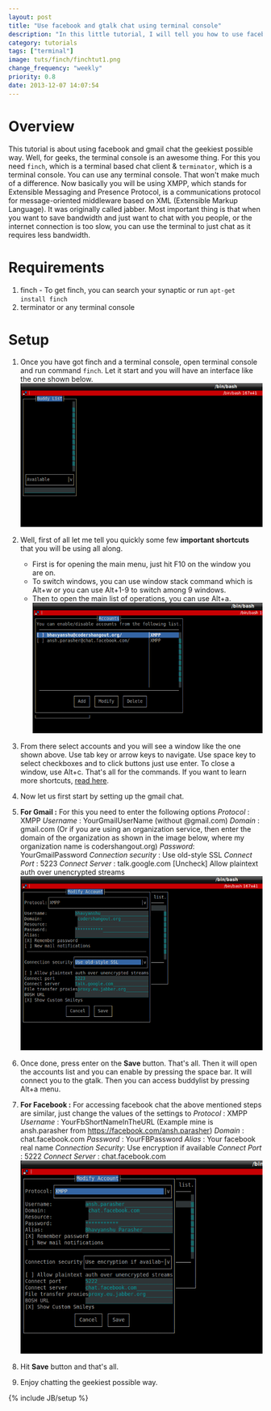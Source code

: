 ```yaml
---
layout: post
title: "Use facebook and gtalk chat using terminal console"
description: "In this little tutorial, I will tell you how to use facebook and gtalk chat in the terminal console"
category: tutorials
tags: ["terminal"]
image: tuts/finch/finchtut1.png
change_frequency: "weekly"
priority: 0.8
date: 2013-12-07 14:07:54
---
```


# Overview

This tutorial is about using facebook and gmail chat the geekiest possible way. Well, for geeks, the terminal console is an awesome thing. For this you need `finch`, which is a terminal based chat client & `terminator`, which is a terminal console. You can use any terminal console. That won't make much of a difference. Now basically you will be using XMPP, which stands for Extensible Messaging and Presence Protocol, is a communications protocol for message-oriented middleware based on XML (Extensible Markup Language). It was originally called jabber.
Most important thing is that when you want to save bandwidth and just want to chat with you people, or the internet connection is too slow, you can use the terminal to just chat as it requires less bandwidth.

# Requirements
1. finch - To get finch, you can search your synaptic or run `apt-get install finch`
2. terminator or any terminal console

# Setup

1. Once you have got finch and a terminal console, open terminal console and run command `finch`. Let it start and you will have an interface like the one shown below.
![Finch 1][1]

2. Well, first of all let me tell you quickly some few **important shortcuts** that you will be using all along.
    * First is for opening the main menu, just hit F10 on the window you are on.
    * To switch windows, you can use window stack command which is Alt+w or you can use Alt+1-9 to switch among 9 windows.
    * Then to open the main list of operations, you can use Alt+a.
![Finch 2][2]

3. From there select accounts and you will see a window like the one shown above. Use tab key or arrow keys to navigate. Use space key to select checkboxes and to click buttons just use enter. To close a window, use Alt+c. That's all for the commands. If you want to learn more shortcuts, [read here](https://developer.pidgin.im/wiki/Using%20Finch#Gettingaround).
4. Now let us first start by setting up the gmail chat.

5. **For Gmail :** For this you need to enter the following options
    *Protocol* : XMPP
    *Username* : YourGmailUserName (without @gmail.com)
    *Domain* : gmail.com (Or if you are using an organization service, then enter the domain of the organization as shown in the image below, where my organization name is codershangout.org)
    *Password*: YourGmailPassword
    *Connection security* : Use old-style SSL
    *Connect Port* : 5223
    *Connect Server* : talk.google.com
    [Uncheck]  Allow plaintext auth over unencrypted streams
![Finch 3][3]

6. Once done, press enter on the **Save** button. That's all. Then it will open the accounts list and you can enable by pressing the space bar. It will connect you to the gtalk. Then you can access buddylist by pressing Alt+a menu.
7. **For Facebook :** For accessing facebook chat the above mentioned steps are similar, just change the values of the settings to
    *Protocol* : XMPP
    *Username* : YourFbShortNameInTheURL (Example mine is ansh.parasher from https://facebook.com/ansh.parasher)
    *Domain* : chat.facebook.com
    *Password* : YourFBPassword
    *Alias* : Your facebook real name
    *Connection Security*: Use encryption if available
    *Connect Port* : 5222
    *Connect Server* : chat.facebook.com
![Finch 4][4]

8. Hit **Save** button and that's all.
9. Enjoy chatting the geekiest possible way.


{% include JB/setup %}

[1]: /assets/imags/tuts/finch/finch0.png
[2]: /assets/imags/tuts/finch/finchtut1.png
[3]: /assets/imags/tuts/finch/finch2.png
[4]: /assets/imags/tuts/finch/finch4.png
